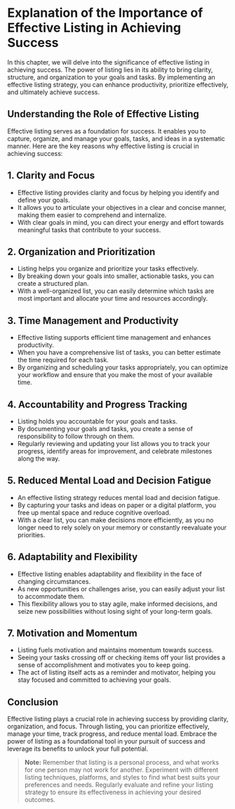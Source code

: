 Explanation of the Importance of Effective Listing in Achieving Success
===================================================================================

In this chapter, we will delve into the significance of effective listing in achieving success. The power of listing lies in its ability to bring clarity, structure, and organization to your goals and tasks. By implementing an effective listing strategy, you can enhance productivity, prioritize effectively, and ultimately achieve success.

**Understanding the Role of Effective Listing**
-----------------------------------------------

Effective listing serves as a foundation for success. It enables you to capture, organize, and manage your goals, tasks, and ideas in a systematic manner. Here are the key reasons why effective listing is crucial in achieving success:

**1. Clarity and Focus**
------------------------

* Effective listing provides clarity and focus by helping you identify and define your goals.
* It allows you to articulate your objectives in a clear and concise manner, making them easier to comprehend and internalize.
* With clear goals in mind, you can direct your energy and effort towards meaningful tasks that contribute to your success.

**2. Organization and Prioritization**
--------------------------------------

* Listing helps you organize and prioritize your tasks effectively.
* By breaking down your goals into smaller, actionable tasks, you can create a structured plan.
* With a well-organized list, you can easily determine which tasks are most important and allocate your time and resources accordingly.

**3. Time Management and Productivity**
---------------------------------------

* Effective listing supports efficient time management and enhances productivity.
* When you have a comprehensive list of tasks, you can better estimate the time required for each task.
* By organizing and scheduling your tasks appropriately, you can optimize your workflow and ensure that you make the most of your available time.

**4. Accountability and Progress Tracking**
-------------------------------------------

* Listing holds you accountable for your goals and tasks.
* By documenting your goals and tasks, you create a sense of responsibility to follow through on them.
* Regularly reviewing and updating your list allows you to track your progress, identify areas for improvement, and celebrate milestones along the way.

**5. Reduced Mental Load and Decision Fatigue**
-----------------------------------------------

* An effective listing strategy reduces mental load and decision fatigue.
* By capturing your tasks and ideas on paper or a digital platform, you free up mental space and reduce cognitive overload.
* With a clear list, you can make decisions more efficiently, as you no longer need to rely solely on your memory or constantly reevaluate your priorities.

**6. Adaptability and Flexibility**
-----------------------------------

* Effective listing enables adaptability and flexibility in the face of changing circumstances.
* As new opportunities or challenges arise, you can easily adjust your list to accommodate them.
* This flexibility allows you to stay agile, make informed decisions, and seize new possibilities without losing sight of your long-term goals.

**7. Motivation and Momentum**
------------------------------

* Listing fuels motivation and maintains momentum towards success.
* Seeing your tasks crossing off or checking items off your list provides a sense of accomplishment and motivates you to keep going.
* The act of listing itself acts as a reminder and motivator, helping you stay focused and committed to achieving your goals.

**Conclusion**
--------------

Effective listing plays a crucial role in achieving success by providing clarity, organization, and focus. Through listing, you can prioritize effectively, manage your time, track progress, and reduce mental load. Embrace the power of listing as a foundational tool in your pursuit of success and leverage its benefits to unlock your full potential.
> **Note:** Remember that listing is a personal process, and what works for one person may not work for another. Experiment with different listing techniques, platforms, and styles to find what best suits your preferences and needs. Regularly evaluate and refine your listing strategy to ensure its effectiveness in achieving your desired outcomes.
